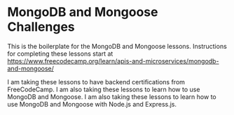 # MongoDB and Mongoose Challenges

This is the boilerplate for the MongoDB and Mongoose lessons. Instructions for completing these lessons start at https://www.freecodecamp.org/learn/apis-and-microservices/mongodb-and-mongoose/

I am taking these lessons to have backend certifications from FreeCodeCamp. I am also taking these lessons to learn how to use MongoDB and Mongoose. I am also taking these lessons to learn how to use MongoDB and Mongoose with Node.js and Express.js.